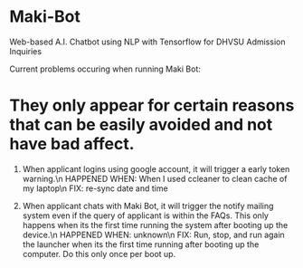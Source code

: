 # Maki-Bot
Web-based A.I. Chatbot using NLP with Tensorflow for DHVSU Admission Inquiries

Current problems occuring when running Maki Bot:
# They only appear for certain reasons that can be easily avoided and not have bad affect.
1. When applicant logins using google account, it will trigger a early token warning.\n
HAPPENED WHEN: When I used ccleaner to clean cache of my laptop\n
FIX: re-sync date and time

2. When applicant chats with Maki Bot, it will trigger the notify mailing system even if the query of applicant is within the FAQs. This only happens when its the first time running the system after booting up the device.\n
HAPPENED WHEN: unknown\n
FIX: Run, stop, and run again the launcher when its the first time running after booting up the computer. Do this only once per boot up.
